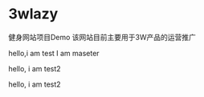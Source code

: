 # 3wlazy
健身网站项目Demo
该网站目前主要用于3W产品的运营推广

hello,i am test
I am maseter

hello, i am test2

hello, i am test2
